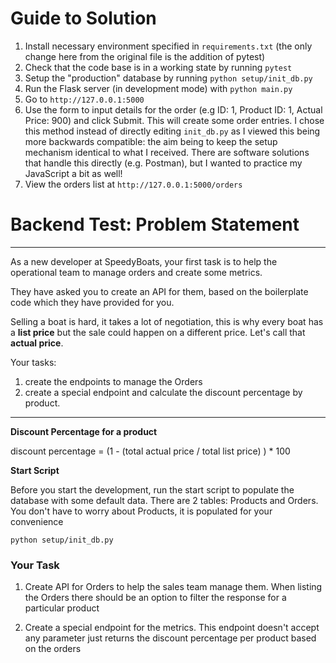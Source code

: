 
# Guide to Solution

1. Install necessary environment specified in `requirements.txt` (the only change here from the original file is the addition of pytest)
2. Check that the code base is in a working state by running `pytest`
3. Setup the "production" database by running `python setup/init_db.py`
4. Run the Flask server (in development mode) with `python main.py`
5. Go to `http://127.0.0.1:5000`
6. Use the form to input details for the order (e.g ID: 1, Product ID: 1, Actual Price: 900) and click Submit. This will create some order entries. I chose this method instead of directly editing `init_db.py` as I viewed this being more backwards compatible: the aim being to keep the setup mechanism identical to what I received. There are software solutions that handle this directly (e.g. Postman), but I wanted to practice my JavaScript a bit as well!
7. View the orders list at `http://127.0.0.1:5000/orders`


# Backend Test: Problem Statement
____

As a new developer at SpeedyBoats, your first task is to help the operational team to manage orders
and create some metrics.

They have asked you to create an API for them, based on the boilerplate code which they have provided for you.

Selling a boat is hard, it takes a lot of negotiation, this is why every boat has a __list price__ but the sale could happen on a different price.
Let's call that __actual price__.

Your tasks:
1. create the endpoints to manage the Orders
2. create a special endpoint and calculate the discount percentage by product.
___

__Discount Percentage for a product__

discount percentage = (1 - (total actual price / total list price) ) * 100


__Start Script__

Before you start the development, run the start script to populate the database with some default data.
There are 2 tables: Products and Orders. You don't have to worry about Products, it is populated for your convenience

```
python setup/init_db.py
```

### Your Task ###
1. Create API for Orders to help the sales team manage them.
When listing the Orders there should be an option to filter the response for a particular product


2. Create a special endpoint for the metrics.
This endpoint doesn't accept any parameter just returns the discount percentage per product based on the orders
